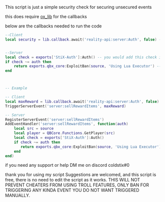 This script is just a simple security check for securing unsecured events

this does require [ox_lib](https://github.com/overextended/ox_lib/releases) for the callbacks

below are the callbacks needed to run the code

```lua
--Client
local security = lib.callback.await('reality-api:server:Auth', false) -- this passes the security code genereated from the server


--Server
local check = exports['StiX-Auth']:Auth() -- you would add this check in your event on the server side and pass the above security code to check to make sure data is valid
if check ~= auth then
    return exports.qbx_core:ExploitBan(source, 'Using Lua Executor') -- you can replace this with your own ban export or trigger
end



-- Example 

-- Client 
local maxReward = lib.callback.await('reality-api:server:Auth', false)
TriggerServerEvent('server:sellRewardItems', maxReward)

-- Server 
RegisterServerEvent('server:sellRewardItems')
AddEventHandler('server:sellRewardItems', function(auth)
    local src = source
    local player = QBCore.Functions.GetPlayer(src)
    local check = exports['StiX-Auth']:Auth()
    if check ~= auth then
       return exports.qbx_core:ExploitBan(source, 'Using Lua Executor')
    end
end)
```


if you need any support or help DM me on discord coldstix#0

thank you for using my script Suggestions are welcomed, and this script is free, there is no need to edit the script as it works. THIS WILL NOT PREVENT CHEATERS FROM USING TROLL FEATURES, ONLY BAN FOR TRIGGERING ANY KINDA EVENT YOU DO NOT WANT TRIGGERED MANUALLY.